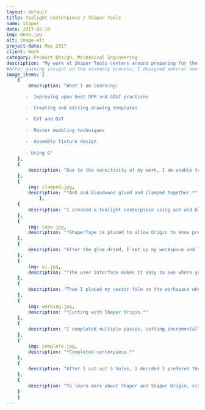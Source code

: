 ```yaml
---
layout: default
title: Tealight Centerpiece / Shaper Tools
name: shaper
date: 2017-05-10
img: done.jpg
alt: image-alt
project-date: May 2017
client: Work
category: Product Design, Mechanical Engineering
description: "My work at Shaper Tools centers around preparing for the engineering validation test (EVT) and design validation test (DVT) builds, as well as the production of Shaper Origin. Shaper Origin is a handheld CNC router - revolutionizing how we build.  I am responsible for building and maintaining functional prototype units, designing assembly fixtures, and creating manufacturing and assembly drawings. I have recently been creating assembly fixtures using the tool itself, allowing me to spend time using Origin, and enabling me to rapidly prototype."
#After gaining insight on the assembly process, I designed several necessary assembly fixtures that were identified by the engineering team. In addition, I created part sub-assembly drawings to accompany assembly instructions and for design verification. I conduct inventories as parts arrive to ensure an organized lab space.
image_items: [
    {
        description: "What I am learning:

       -  Improving upon best DFM and GD&T practices

       -  Creating and editing drawing templates

       -  EVT and DVT
       
       -  Master modeling techniques
       
       -  Assembly fixture design
       
       - Using O"
    },
    {
        description: "Due to the sensitivity of my work, I am unable to share photos or models at this time. If you have any questions, I'm happy to answer them. However, I am able to share with you a candle centerpiece I made using Shaper Origin!"
    },
    {
        img: clamped.jpg,
        description: "*Ash and bloodwood glued and clamped together.*"
            },
    {
        description: "I created a tealight centerpiece using ash and bloodwood. I first glued the pieces together, deciding it would be easier to cut to size after I cut out the tealight holes."
    },
    {
        img: tape.jpg,
        description: "*ShaperTape is placed to allow Origin to know precisely its position.*"
    },
    {
        description: "After the glue dried, I set up my workspace and laid out ShaperTape (fiducial markers) to allow Origin to scan its surroundings."
    },
    {
        img: ui.jpg,
        description: "*The user interface makes it easy to see where you need to cut.*"
    },
    {
        description: "Then I placed my vector file on the workspace where it lined up with the wood on Origin’s vision map, entered in in drill bit and cut depth details, and I was off to the races!"
    },
    {
        img: working.jpg,
        description: "*Cutting with Shaper Origin.*"
    },
    {
        description: "I completed multiple passes, cutting incrementally deeper each time until I reached my desired depth."
    },
    {
        img: complete.jpg,
        description: "*Completed centerpiece.*"
    },
    {
        description: "After I cut out 5 holes, I decided I prefered the look of 4 tealights instead. After planing, I cut off one of the tealight holes, and finished trimming the wood down to size. Then I treated the wood with linseed oil and beeswax."
    },
    {
        description: "To learn more about Shaper and Shaper Origin, visit their [website](https://shapertools.com)."
    }
    ]
---
```

